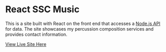 # React SSC Music

This is a site built with React on the front end that accesses a [Node.js API](https://github.com/sds0208/ssc-music-api) for data. The site showcases my percussion composition services and provides contact information.

[View Live Site Here](https://sscmusic.net/)
